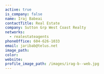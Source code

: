 ```yaml
---
active: true
is_company: false
name: Iraj Babeai
contactTitle: Real Estate
company: Sutton Grp West Coast Realty
networks:
  - realestateagents
phoneOffice: 604-626-1033
email: jaribab@telus.net
image_path:
color:
website:
profile_image_path: /images/irag-b--web.jpg
---
```



